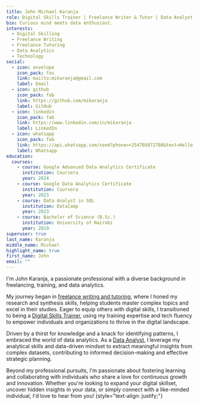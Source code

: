 ```yaml
---
title: John Michael Karanja
role: Digital Skills Trainer | Freelance Writer & Tutor | Data Analyst
bio: Curious mind meets data enthusiast.
interests:
  - Digital Skilling
  - Freelance Writing
  - Freelance Tutoring
  - Data Analytics
  - Technology
social:
  - icon: envelope
    icon_pack: fas
    link: mailto:mikaranja@gmail.com
    label: Email
  - icon: github
    icon_pack: fab
    link: https://github.com/mikaranja
    label: GitHub
  - icon: linkedin
    icon_pack: fab
    link: https://www.linkedin.com/in/mikaranja
    label: LinkedIn
  - icon: whatsapp
    icon_pack: fab
    link: https://api.whatsapp.com/send?phone=+254705872780&text=Hello,%20I%20just%20saw%20your%20portfolio.
    label: Whatsapp
education:
  courses:
    - course: Google Advanced Data Analytics Certificate
      institution: Coursera
      year: 2024
    - course: Google Data Analytics Certificate
      institution: Coursera
      year: 2023
    - course: Data Analyst in SQL
      institution: DataCamp
      year: 2023
    - course: Bachelor of Science (B.Sc.)
      institution: University of Nairobi
      year: 2019
superuser: true
last_name: Karanja
middle_name: Michael
highlight_name: true
first_name: John
email: ""
---
```


I'm John Karanja, a passionate professional with a diverse background in freelancing, training, and data analytics. 

My journey began in [freelance writing and tutoring](https://mikaranja.com/tag/freelance/), where I honed my research and synthesis skills, helping students master complex topics and excel in their studies. Eager to equip others with digital skills, I transitioned to being a [Digital Skills Trainer](https://mikaranja.com/tag/workshop/), using my training expertise and tech fluency to empower individuals and organizations to thrive in the digital landscape.

Driven by a thirst for knowledge and a knack for identifying patterns, I embraced the world of data analytics. As a [Data Analyst](https://mikaranja.com/tag/data_analytics/), I leverage my analytical skills and data-driven mindset to extract meaningful insights from complex datasets, contributing to informed decision-making and effective strategic planning.

Beyond my professional pursuits, I'm passionate about fostering learning and collaborating with individuals who share a love for continuous growth and innovation. Whether you're looking to expand your digital skillset, uncover hidden insights in your data, or simply connect with a like-minded individual, I'd love to hear from you!
{style="text-align: justify;"}
